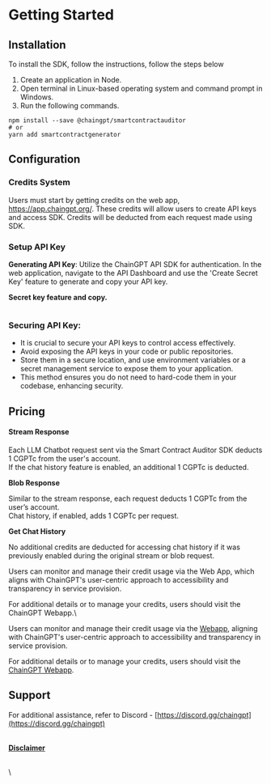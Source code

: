# Getting Started

## Installation

To install the SDK, follow the instructions, follow the steps below

1. Create an application in Node.
2. Open terminal in Linux-based operating system and command prompt in Windows.
3. Run the following commands.

```
npm install --save @chaingpt/smartcontractauditor
# or
yarn add smartcontractgenerator
```

## Configuration

### Credits System&#x20;

Users must start by getting credits on the web app, https://app.chaingpt.org/. These credits will allow users to create API keys and access SDK. Credits will be deducted from each request made using SDK.



### Setup API Key&#x20;

**Generating API Key**: Utilize the ChainGPT API SDK for authentication. In the web application, navigate to the API Dashboard and use the 'Create Secret Key' feature to generate and copy your API key.



**Secret key feature and copy.**  &#x20;

<figure><img src="https://lh7-us.googleusercontent.com/JPzAcw4zRXGExj0Kubccsc41yLBVog50sjU_ws0eGcpt5BXq6CCpOe5gtfLqVF67H7BQ8MF1vkvc-VH-oRSN-tjCm5Dhdb6xjISRt0MNScKcsqPcsMFiGwuz2jeG_G8wucDR0urplhTjVAjifU12H-4" alt=""><figcaption></figcaption></figure>

### **Securing API Key**:

* It is crucial to secure your API keys to control access effectively.
* Avoid exposing the API keys in your code or public repositories.
* Store them in a secure location, and use environment variables or a secret management service to expose them to your application.
* This method ensures you do not need to hard-code them in your codebase, enhancing security.

## Pricing

#### **Stream Response**

Each LLM Chatbot request sent via the Smart Contract Auditor SDK deducts 1 CGPTc from the user's account.\
If the chat history feature is enabled, an additional 1 CGPTc is deducted.

**Blob Response**

Similar to the stream response, each request deducts 1 CGPTc from the user’s account.\
Chat history, if enabled, adds 1 CGPTc per request.

**Get Chat History**

No additional credits are deducted for accessing chat history if it was previously enabled during the original stream or blob request.

Users can monitor and manage their credit usage via the Web App, which aligns with ChainGPT's user-centric approach to accessibility and transparency in service provision.

For additional details or to manage your credits, users should visit the ChainGPT Webapp.\


Users can monitor and manage their credit usage via the [Webapp](https://app.chaingpt.org/), aligning with ChainGPT's user-centric approach to accessibility and transparency in service provision.&#x20;

For additional details or to manage your credits, users should visit the [ChainGPT Webapp](https://app.chaingpt.org/).



## Support

For additional assistance, refer to Discord - [https://discord.gg/chaingpt](https://discord.gg/chaingpt)

\
[**Disclaimer**](../../../misc/legal-docs/disclaimer.md)



\
\
